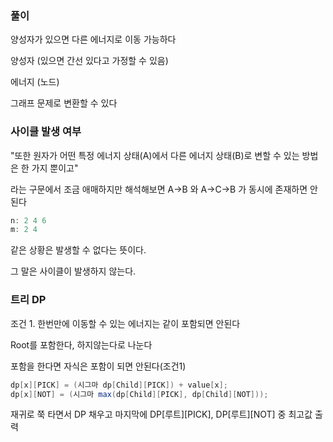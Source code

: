 ### 풀이

양성자가 있으면 다른 에너지로 이동 가능하다 

양성자 (있으면 간선 있다고 가정할 수 있음)

에너지 (노드)

그래프 문제로 변환할 수 있다

### 사이클 발생 여부

"또한 원자가 어떤 특정 에너지 상태(A)에서 다른 에너지 상태(B)로 변할 수 있는 방법은 한 가지 뿐이고"

라는 구문에서 조금 애매하지만 해석해보면 A->B 와 A->C->B 가 동시에 존재하면 안된다

```java
n: 2 4 6
m: 2 4
```

같은 상황은 발생할 수 없다는 뜻이다.

그 말은 사이클이 발생하지 않는다.


### 트리 DP
조건 1. 한번만에 이동할 수 있는 에너지는 같이 포함되면 안된다

Root를 포함한다, 하지않는다로 나눈다

포함을 한다면 자식은 포함이 되면 안된다(조건1)

```java
dp[x][PICK] = (시그마 dp[Child][PICK]) + value[x];
dp[x][NOT] = (시그마 max(dp[Child][PICK], dp[Child][NOT]));
```

재귀로 쭉 타면서 DP 채우고 마지막에 DP[루트][PICK], DP[루트][NOT] 중 최고값 출력



